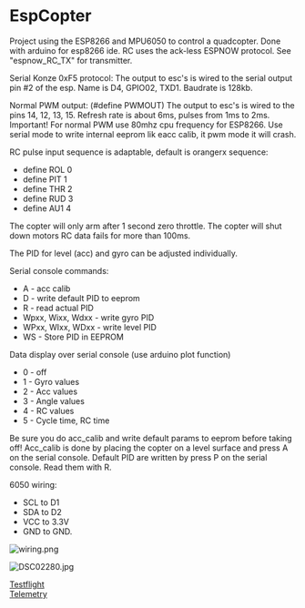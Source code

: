 # EspCopter

Project using the ESP8266 and MPU6050 to control a quadcopter. Done with arduino for esp8266 ide. RC uses the ack-less ESPNOW protocol. See "espnow_RC_TX" for transmitter.

Serial Konze 0xF5 protocol:
The output to esc's is wired to the serial output pin #2 of the esp. Name is D4, GPIO02, TXD1. Baudrate is 128kb.

Normal PWM output: (#define PWMOUT)
The output to esc's is wired to the pins 14, 12, 13, 15. Refresh rate is about 6ms, pulses from 1ms to 2ms.
Important! For normal PWM use 80mhz cpu frequency for ESP8266. Use serial mode to write internal eeprom lik eacc calib, it pwm mode it will crash.

RC pulse input sequence is adaptable, default is orangerx sequence: 
* define ROL 0
* define PIT 1
* define THR 2
* define RUD 3
* define AU1 4

The copter will only arm after 1 second zero throttle. The copter will shut down motors RC data fails for more than 100ms.

The PID for level (acc) and gyro can be adjusted individually.  

Serial console commands:
* A - acc calib
* D - write default PID to eeprom
* R - read actual PID
* Wpxx, Wixx, Wdxx - write gyro PID
* WPxx, WIxx, WDxx - write level PID
* WS - Store PID in EEPROM

Data display over serial console (use arduino plot function)
* 0 - off
* 1 - Gyro values
* 2 - Acc values
* 3 - Angle values
* 4 - RC values
* 5 - Cycle time, RC time

Be sure you do acc_calib and write default params to eeprom before taking off! 
Acc_calib is done by placing the copter on a level surface and press A on the serial console.
Default PID are written by press P on the serial console. Read them with R.

6050 wiring: 
* SCL to D1 
* SDA to D2 
* VCC to 3.3V 
* GND to GND.
 
![wiring.png](Wiring.png "Wiring")

![DSC02280.jpg](DSC02280.jpg "Testcopter")

[Testflight](https://youtu.be/OhVVPzNwx6M)   
[Telemetry](https://youtu.be/0AWHVxgIqno)   

